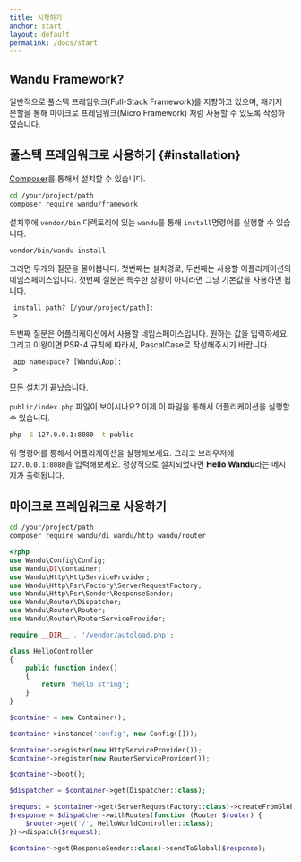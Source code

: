 ```yaml
---
title: 시작하기
anchor: start
layout: default
permalink: /docs/start
---
```


## Wandu Framework?

일반적으로 풀스택 프레임워크(Full-Stack Framework)를 지향하고 있으며, 패키지 분할을 통해 마이크로 프레임워크(Micro Framework) 처럼 사용할 수 있도록 작성하였습니다.

## 풀스택 프레임워크로 사용하기 {#installation}

[Composer](https://getcomposer.org)를 통해서 설치할 수 있습니다.

```sh
cd /your/project/path
composer require wandu/framework
```

설치후에 `vendor/bin` 디렉토리에 있는 `wandu`를 통해 `install`명령어를 실행할 수 있습니다.

```
vendor/bin/wandu install
```

그러면 두개의 질문을 물어봅니다. 첫번째는 설치경로, 두번째는 사용할 어플리케이션의 네임스페이스입니다.
첫번째 질문은 특수한 상황이 아니라면 그냥 기본값을 사용하면 됩니다.

```
 install path? [/your/project/path]:
 >
```

두번째 질문은 어플리케이션에서 사용할 네임스페이스입니다. 원하는 값을 입력하세요. 그리고 이왕이면 PSR-4 규칙에 따라서,
PascalCase로 작성해주시기 바랍니다.

```
 app namespace? [Wandu\App]:
 >
```

모든 설치가 끝났습니다.

`public/index.php` 파일이 보이시나요? 이제 이 파일을 통해서 어플리케이션을 실행할 수 있습니다.

```sh
php -S 127.0.0.1:8080 -t public
```

위 명령어를 통해서 어플리케이션을 실행해보세요. 그리고 브라우저에 `127.0.0.1:8080`을 입력해보세요.
정상적으로 설치되었다면 **Hello Wandu**라는 메시지가 출력됩니다.

## 마이크로 프레임워크로 사용하기

```sh
cd /your/project/path
composer require wandu/di wandu/http wandu/router
```

```php
<?php
use Wandu\Config\Config;
use Wandu\DI\Container;
use Wandu\Http\HttpServiceProvider;
use Wandu\Http\Psr\Factory\ServerRequestFactory;
use Wandu\Http\Psr\Sender\ResponseSender;
use Wandu\Router\Dispatcher;
use Wandu\Router\Router;
use Wandu\Router\RouterServiceProvider;

require __DIR__ . '/vendor/autoload.php';

class HelloController
{
    public function index()
    {
        return 'hello string';
    }
}

$container = new Container();

$container->instance('config', new Config([]));

$container->register(new HttpServiceProvider());
$container->register(new RouterServiceProvider());

$container->boot();

$dispatcher = $container->get(Dispatcher::class);

$request = $container->get(ServerRequestFactory::class)->createFromGlobals();
$response = $dispatcher->withRoutes(function (Router $router) {
    $router->get('/', HelloWorldController::class);
})->dispatch($request);

$container->get(ResponseSender::class)->sendToGlobal($response);
```
